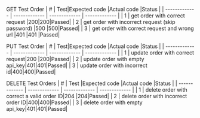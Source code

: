  GET Test Order
| #  | Test|Expected code |Actual code |Status |
| ------------- | ------------- | ------------- | ------------- |
| 1  | get order with correct request |200|200|Passed|
| 2  | get order with incorrect request (skip password) |500 |500|Passed|
| 3  | get order with correct request and wrong url |401 |401 |Passed|

 PUT Test Order
| #  | Test|Expected code |Actual code |Status |
| ------------- | ------------- | ------------- | ------------- |
| 1  | update order with correct request|200 |200|Passed|
| 2 | update order with empty api_key|401|401|Passed|
| 3  | update order with incorrect id|400|400|Passed|


 DELETE Test Orders
| #  | Test |Expected code |Actual code |Status |
| ------------- | ------------- | ------------- | ------------- |
| 1  | delete order with correct a valid order ID|204 |204|Passed|
| 2  | delete order with incorrect order ID|400|400|Passed|
| 3  | delete order with empty api_key|401|401|Passed| 
